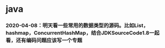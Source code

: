 # java

### 2020-04-08：明天看一些常用的数据类型的源码。比如List，hashmap，ConcurrentHashMap，结合JDKSourceCode1.8一起看，还有编码问题应该写一个专题